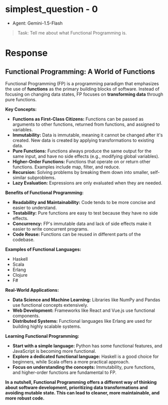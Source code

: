 
# simplest_question - 0

- Agent: Gemini-1.5-Flash

> Task: Tell me about what Functional Programming is.

# Response

## Functional Programming: A World of Functions

Functional Programming (FP) is a programming paradigm that emphasizes the use of **functions** as the primary building blocks of software. Instead of focusing on changing data states, FP focuses on **transforming data** through pure functions.

**Key Concepts:**

* **Functions as First-Class Citizens:** Functions can be passed as arguments to other functions, returned from functions, and assigned to variables.
* **Immutability:** Data is immutable, meaning it cannot be changed after it's created. New data is created by applying transformations to existing data.
* **Pure Functions:** Functions always produce the same output for the same input, and have no side effects (e.g., modifying global variables).
* **Higher-Order Functions:** Functions that operate on or return other functions. Examples include map, filter, and reduce.
* **Recursion:** Solving problems by breaking them down into smaller, self-similar subproblems.
* **Lazy Evaluation:** Expressions are only evaluated when they are needed.

**Benefits of Functional Programming:**

* **Readability and Maintainability:** Code tends to be more concise and easier to understand.
* **Testability:** Pure functions are easy to test because they have no side effects.
* **Concurrency:** FP's immutable data and lack of side effects make it easier to write concurrent programs.
* **Code Reuse:** Functions can be reused in different parts of the codebase.

**Examples of Functional Languages:**

* Haskell
* Scala
* Erlang
* Clojure
* F#

**Real-World Applications:**

* **Data Science and Machine Learning:** Libraries like NumPy and Pandas use functional concepts extensively.
* **Web Development:** Frameworks like React and Vue.js use functional components.
* **Distributed Systems:** Functional languages like Erlang are used for building highly scalable systems.

**Learning Functional Programming:**

* **Start with a simple language:** Python has some functional features, and JavaScript is becoming more functional.
* **Explore a dedicated functional language:** Haskell is a good choice for beginners, while Scala offers a more practical approach.
* **Focus on understanding the concepts:** Immutability, pure functions, and higher-order functions are fundamental to FP.

**In a nutshell, Functional Programming offers a different way of thinking about software development, prioritizing data transformations and avoiding mutable state. This can lead to cleaner, more maintainable, and more robust code.** 

